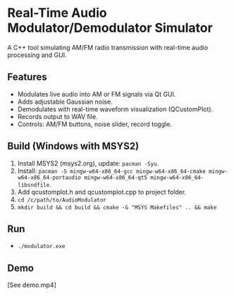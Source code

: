 # Real-Time Audio Modulator/Demodulator Simulator
A C++ tool simulating AM/FM radio transmission with real-time audio processing and GUI.

## Features
- Modulates live audio into AM or FM signals via Qt GUI.
- Adds adjustable Gaussian noise.
- Demodulates with real-time waveform visualization (QCustomPlot).
- Records output to WAV file.
- Controls: AM/FM buttons, noise slider, record toggle.

## Build (Windows with MSYS2)
1. Install MSYS2 (msys2.org), update: `pacman -Syu`.
2. Install: `pacman -S mingw-w64-x86_64-gcc mingw-w64-x86_64-cmake mingw-w64-x86_64-portaudio mingw-w64-x86_64-qt5 mingw-w64-x86_64-libsndfile`.
3. Add qcustomplot.h and qcustomplot.cpp to project folder.
4. `cd /c/path/to/AudioModulator`
5. `mkdir build && cd build && cmake -G "MSYS Makefiles" .. && make`

## Run
- `./modulator.exe`

## Demo
[See demo.mp4]